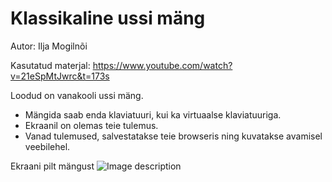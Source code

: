 # Klassikaline ussi mäng
  
  Autor: Ilja Mogilnõi
  
  Kasutatud materjal: https://www.youtube.com/watch?v=21eSpMtJwrc&t=173s

Loodud on vanakooli ussi mäng. 
* Mängida saab enda klaviatuuri, kui ka virtuaalse klaviatuuriga.
* Ekraanil on olemas teie tulemus.
* Vanad tulemused, salvestatakse teie browseris ning kuvatakse avamisel veebilehel.

Ekraani pilt mängust
![Image description](https://github.com/iljamog/iseseisev-projekt/blob/master/SharedScreenshot.jpg)
